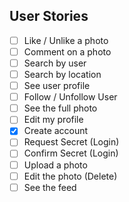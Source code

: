 ## User Stories

- [ ] Like / Unlike a photo
- [ ] Comment on a photo
- [ ] Search by user
- [ ] Search by location
- [ ] See user profile
- [ ] Follow / Unfollow User
- [ ] See the full photo
- [ ] Edit my profile
- [x] Create account
- [ ] Request Secret (Login)
- [ ] Confirm Secret (Login)
- [ ] Upload a photo
- [ ] Edit the photo (Delete)
- [ ] See the feed